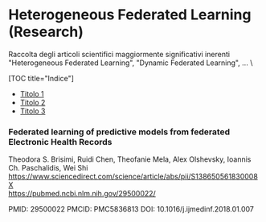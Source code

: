 # Heterogeneous Federated Learning (Research)
Raccolta degli articoli scientifici maggiormente significativi inerenti "Heterogeneous Federated Learning", "Dynamic Federated Learning", ... \ 

[TOC title="Indice"]
* [Titolo 1](#titolo-1)
* [Titolo 2](##titolo-2)
* [Titolo 3](###titolo-3)


### Federated learning of predictive models from federated Electronic Health Records
Theodora S. Brisimi, Ruidi Chen, Theofanie Mela, Alex Olshevsky, Ioannis Ch. Paschalidis, Wei Shi \
https://www.sciencedirect.com/science/article/abs/pii/S138650561830008X \
https://pubmed.ncbi.nlm.nih.gov/29500022/

PMID: 29500022 PMCID: PMC5836813 DOI: 10.1016/j.ijmedinf.2018.01.007

